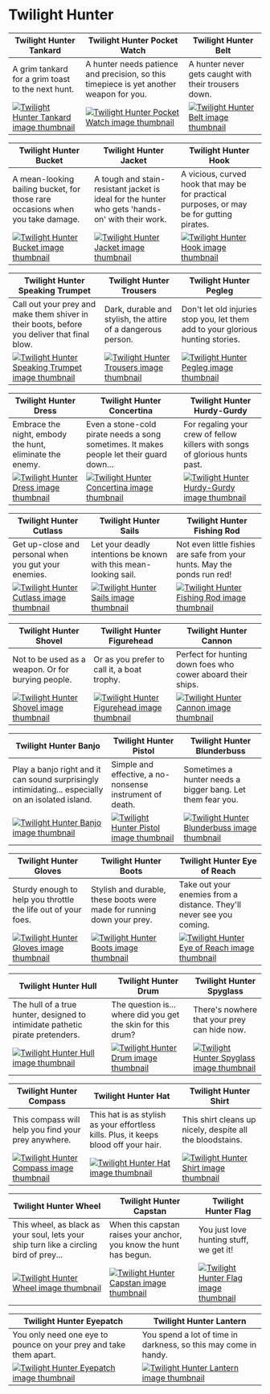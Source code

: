 # Twilight Hunter

| Twilight Hunter Tankard | Twilight Hunter Pocket Watch | Twilight Hunter Belt |
| ----------------------- | ---------------------------- | -------------------- |
| A grim tankard for a grim toast to the next hunt. | A hunter needs patience and precision, so this timepiece is yet another weapon for you. | A hunter never gets caught with their trousers down. |
| [![Twilight Hunter Tankard image thumbnail](https://seaofthieves.wiki.gg/images/3/3a/Twilight_Hunter_Tankard.png)](https://seaofthieves.wiki.gg/wiki/Twilight_Hunter_Tankard) | [![Twilight Hunter Pocket Watch image thumbnail](https://seaofthieves.wiki.gg/images/a/ad/Twilight_Hunter_Pocket_Watch.png)](https://seaofthieves.wiki.gg/wiki/Twilight_Hunter_Pocket_Watch) | [![Twilight Hunter Belt image thumbnail](https://seaofthieves.wiki.gg/images/b/b5/Twilight_Hunter_Belt.png)](https://seaofthieves.wiki.gg/wiki/Twilight_Hunter_Belt) |

| Twilight Hunter Bucket | Twilight Hunter Jacket | Twilight Hunter Hook |
| ---------------------- | ---------------------- | -------------------- |
| A mean-looking bailing bucket, for those rare occasions when you take damage. | A tough and stain-resistant jacket is ideal for the hunter who gets 'hands-on' with their work. | A vicious, curved hook that may be for practical purposes, or may be for gutting pirates. |
| [![Twilight Hunter Bucket image thumbnail](https://seaofthieves.wiki.gg/images/5/54/Twilight_Hunter_Bucket.png)](https://seaofthieves.wiki.gg/wiki/Twilight_Hunter_Bucket) | [![Twilight Hunter Jacket image thumbnail](https://seaofthieves.wiki.gg/images/4/49/Twilight_Hunter_Jacket.png)](https://seaofthieves.wiki.gg/wiki/Twilight_Hunter_Jacket) | [![Twilight Hunter Hook image thumbnail](https://seaofthieves.wiki.gg/images/2/2c/Twilight_Hunter_Hook.png)](https://seaofthieves.wiki.gg/wiki/Twilight_Hunter_Hook) |

| Twilight Hunter Speaking Trumpet | Twilight Hunter Trousers | Twilight Hunter Pegleg |
| -------------------------------- | ------------------------ | ---------------------- |
| Call out your prey and make them shiver in their boots, before you deliver that final blow. | Dark, durable and stylish, the attire of a dangerous person. | Don't let old injuries stop you, let them add to your glorious hunting stories. |
| [![Twilight Hunter Speaking Trumpet image thumbnail](https://seaofthieves.wiki.gg/images/3/3c/Twilight_Hunter_Speaking_Trumpet.png)](https://seaofthieves.wiki.gg/wiki/Twilight_Hunter_Speaking_Trumpet) | [![Twilight Hunter Trousers image thumbnail](https://seaofthieves.wiki.gg/images/1/14/Twilight_Hunter_Trousers.png)](https://seaofthieves.wiki.gg/wiki/Twilight_Hunter_Trousers) | [![Twilight Hunter Pegleg image thumbnail](https://seaofthieves.wiki.gg/images/7/77/Twilight_Hunter_Pegleg.png)](https://seaofthieves.wiki.gg/wiki/Twilight_Hunter_Pegleg) |

| Twilight Hunter Dress | Twilight Hunter Concertina | Twilight Hunter Hurdy-Gurdy |
| --------------------- | -------------------------- | --------------------------- |
| Embrace the night, embody the hunt, eliminate the enemy. | Even a stone-cold pirate needs a song sometimes. It makes people let their guard down... | For regaling your crew of fellow killers with songs of glorious hunts past. |
| [![Twilight Hunter Dress image thumbnail](https://seaofthieves.wiki.gg/images/c/cc/Twilight_Hunter_Dress.png)](https://seaofthieves.wiki.gg/wiki/Twilight_Hunter_Dress) | [![Twilight Hunter Concertina image thumbnail](https://seaofthieves.wiki.gg/images/d/db/Twilight_Hunter_Concertina.png)](https://seaofthieves.wiki.gg/wiki/Twilight_Hunter_Concertina) | [![Twilight Hunter Hurdy-Gurdy image thumbnail](https://seaofthieves.wiki.gg/images/9/92/Twilight_Hunter_Hurdy-Gurdy.png)](https://seaofthieves.wiki.gg/wiki/Twilight_Hunter_Hurdy-Gurdy) |

| Twilight Hunter Cutlass | Twilight Hunter Sails | Twilight Hunter Fishing Rod |
| ----------------------- | --------------------- | --------------------------- |
| Get up-close and personal when you gut your enemies. | Let your deadly intentions be known with this mean-looking sail. | Not even little fishies are safe from your hunts. May the ponds run red! |
| [![Twilight Hunter Cutlass image thumbnail](https://seaofthieves.wiki.gg/images/1/1e/Twilight_Hunter_Cutlass.png)](https://seaofthieves.wiki.gg/wiki/Twilight_Hunter_Cutlass) | [![Twilight Hunter Sails image thumbnail](https://seaofthieves.wiki.gg/images/c/c6/Twilight_Hunter_Sails.png)](https://seaofthieves.wiki.gg/wiki/Twilight_Hunter_Sails) | [![Twilight Hunter Fishing Rod image thumbnail](https://seaofthieves.wiki.gg/images/c/cb/Twilight_Hunter_Fishing_Rod.png)](https://seaofthieves.wiki.gg/wiki/Twilight_Hunter_Fishing_Rod) |

| Twilight Hunter Shovel | Twilight Hunter Figurehead | Twilight Hunter Cannon |
| ---------------------- | -------------------------- | ---------------------- |
| Not to be used as a weapon. Or for burying people. | Or as you prefer to call it, a boat trophy. | Perfect for hunting down foes who cower aboard their ships. |
| [![Twilight Hunter Shovel image thumbnail](https://seaofthieves.wiki.gg/images/1/19/Twilight_Hunter_Shovel.png)](https://seaofthieves.wiki.gg/wiki/Twilight_Hunter_Shovel) | [![Twilight Hunter Figurehead image thumbnail](https://seaofthieves.wiki.gg/images/f/fc/Twilight_Hunter_Figurehead.png)](https://seaofthieves.wiki.gg/wiki/Twilight_Hunter_Figurehead) | [![Twilight Hunter Cannon image thumbnail](https://seaofthieves.wiki.gg/images/d/de/Twilight_Hunter_Cannon.png)](https://seaofthieves.wiki.gg/wiki/Twilight_Hunter_Cannon) |

| Twilight Hunter Banjo | Twilight Hunter Pistol | Twilight Hunter Blunderbuss |
| --------------------- | ---------------------- | --------------------------- |
| Play a banjo right and it can sound surprisingly intimidating... especially on an isolated island. | Simple and effective, a no-nonsense instrument of death. | Sometimes a hunter needs a bigger bang. Let them fear you. |
| [![Twilight Hunter Banjo image thumbnail](https://seaofthieves.wiki.gg/images/d/d6/Twilight_Hunter_Banjo.png)](https://seaofthieves.wiki.gg/wiki/Twilight_Hunter_Banjo) | [![Twilight Hunter Pistol image thumbnail](https://seaofthieves.wiki.gg/images/0/08/Twilight_Hunter_Pistol.png)](https://seaofthieves.wiki.gg/wiki/Twilight_Hunter_Pistol) | [![Twilight Hunter Blunderbuss image thumbnail](https://seaofthieves.wiki.gg/images/4/44/Twilight_Hunter_Blunderbuss.png)](https://seaofthieves.wiki.gg/wiki/Twilight_Hunter_Blunderbuss) |

| Twilight Hunter Gloves | Twilight Hunter Boots | Twilight Hunter Eye of Reach |
| ---------------------- | --------------------- | ---------------------------- |
| Sturdy enough to help you throttle the life out of your foes. | Stylish and durable, these boots were made for running down your prey. | Take out your enemies from a distance. They'll never see you coming. |
| [![Twilight Hunter Gloves image thumbnail](https://seaofthieves.wiki.gg/images/a/a3/Twilight_Hunter_Gloves.png)](https://seaofthieves.wiki.gg/wiki/Twilight_Hunter_Gloves) | [![Twilight Hunter Boots image thumbnail](https://seaofthieves.wiki.gg/images/8/8c/Twilight_Hunter_Boots.png)](https://seaofthieves.wiki.gg/wiki/Twilight_Hunter_Boots) | [![Twilight Hunter Eye of Reach image thumbnail](https://seaofthieves.wiki.gg/images/f/f8/Twilight_Hunter_Eye_of_Reach.png)](https://seaofthieves.wiki.gg/wiki/Twilight_Hunter_Eye_of_Reach) |

| Twilight Hunter Hull | Twilight Hunter Drum | Twilight Hunter Spyglass |
| -------------------- | -------------------- | ------------------------ |
| The hull of a true hunter, designed to intimidate pathetic pirate pretenders. | The question is... where did you get the skin for this drum? | There's nowhere that your prey can hide now. |
| [![Twilight Hunter Hull image thumbnail](https://seaofthieves.wiki.gg/images/c/cd/Twilight_Hunter_Hull.png)](https://seaofthieves.wiki.gg/wiki/Twilight_Hunter_Hull) | [![Twilight Hunter Drum image thumbnail](https://seaofthieves.wiki.gg/images/4/4e/Twilight_Hunter_Drum.png)](https://seaofthieves.wiki.gg/wiki/Twilight_Hunter_Drum) | [![Twilight Hunter Spyglass image thumbnail](https://seaofthieves.wiki.gg/images/5/51/Twilight_Hunter_Spyglass.png)](https://seaofthieves.wiki.gg/wiki/Twilight_Hunter_Spyglass) |

| Twilight Hunter Compass | Twilight Hunter Hat | Twilight Hunter Shirt |
| ----------------------- | ------------------- | --------------------- |
| This compass will help you find your prey anywhere. | This hat is as stylish as your effortless kills. Plus, it keeps blood off your hair. | This shirt cleans up nicely, despite all the bloodstains. |
| [![Twilight Hunter Compass image thumbnail](https://seaofthieves.wiki.gg/images/1/17/Twilight_Hunter_Compass.png)](https://seaofthieves.wiki.gg/wiki/Twilight_Hunter_Compass) | [![Twilight Hunter Hat image thumbnail](https://seaofthieves.wiki.gg/images/0/07/Twilight_Hunter_Hat.png)](https://seaofthieves.wiki.gg/wiki/Twilight_Hunter_Hat) | [![Twilight Hunter Shirt image thumbnail](https://seaofthieves.wiki.gg/images/c/c4/Twilight_Hunter_Shirt.png)](https://seaofthieves.wiki.gg/wiki/Twilight_Hunter_Shirt) |

| Twilight Hunter Wheel | Twilight Hunter Capstan | Twilight Hunter Flag |
| --------------------- | ----------------------- | -------------------- |
| This wheel, as black as your soul, lets your ship turn like a circling bird of prey... | When this capstan raises your anchor, you know the hunt has begun. | You just love hunting stuff, we get it! |
| [![Twilight Hunter Wheel image thumbnail](https://seaofthieves.wiki.gg/images/6/6e/Twilight_Hunter_Wheel.png)](https://seaofthieves.wiki.gg/wiki/Twilight_Hunter_Wheel) | [![Twilight Hunter Capstan image thumbnail](https://seaofthieves.wiki.gg/images/a/a6/Twilight_Hunter_Capstan.png)](https://seaofthieves.wiki.gg/wiki/Twilight_Hunter_Capstan) | [![Twilight Hunter Flag image thumbnail](https://seaofthieves.wiki.gg/images/4/45/Twilight_Hunter_Flag.png)](https://seaofthieves.wiki.gg/wiki/Twilight_Hunter_Flag) |

| Twilight Hunter Eyepatch | Twilight Hunter Lantern |
| ------------------------ | ----------------------- |
| You only need one eye to pounce on your prey and take them apart. | You spend a lot of time in darkness, so this may come in handy. |
| [![Twilight Hunter Eyepatch image thumbnail](https://seaofthieves.wiki.gg/images/2/2d/Twilight_Hunter_Eyepatch.png)](https://seaofthieves.wiki.gg/wiki/Twilight_Hunter_Eyepatch) | [![Twilight Hunter Lantern image thumbnail](https://seaofthieves.wiki.gg/images/0/0b/Twilight_Hunter_Lantern.png)](https://seaofthieves.wiki.gg/wiki/Twilight_Hunter_Lantern) |
